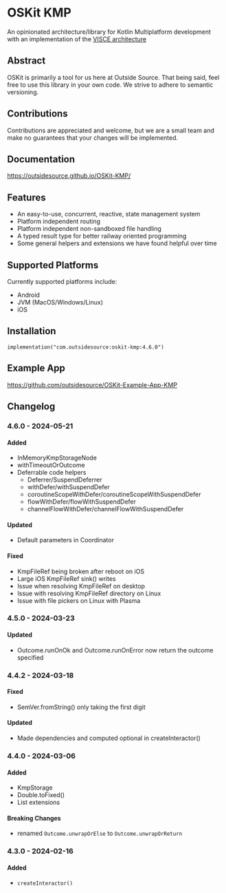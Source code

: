 # OSKit KMP
An opinionated architecture/library for Kotlin Multiplatform development with an implementation of the [VISCE architecture](https://ryanmitchener.notion.site/VISCE-va-s-Architecture-d0878313b4154d2999bf3bf36cb072ff)

## Abstract
OSKit is primarily a tool for us here at Outside Source. That being said, feel free to use this library in your own code. 
We strive to adhere to semantic versioning.

## Contributions
Contributions are appreciated and welcome, but we are a small team and make no guarantees that your changes will be
implemented.

## Documentation
<https://outsidesource.github.io/OSKit-KMP/>

## Features
* An easy-to-use, concurrent, reactive, state management system
* Platform independent routing
* Platform independent non-sandboxed file handling
* A typed result type for better railway oriented programming
* Some general helpers and extensions we have found helpful over time

## Supported Platforms
Currently supported platforms include:
* Android
* JVM (MacOS/Windows/Linux)
* iOS

## Installation
```
implementation("com.outsidesource:oskit-kmp:4.6.0")
```

## Example App
<https://github.com/outsidesource/OSKit-Example-App-KMP>

## Changelog
### 4.6.0 - 2024-05-21
#### Added
* InMemoryKmpStorageNode
* withTimeoutOrOutcome
* Deferrable code helpers
  * Deferrer/SuspendDeferrer
  * withDefer/withSuspendDefer
  * coroutineScopeWithDefer/coroutineScopeWithSuspendDefer
  * flowWithDefer/flowWithSuspendDefer
  * channelFlowWithDefer/channelFlowWithSuspendDefer
#### Updated
* Default parameters in Coordinator
#### Fixed
* KmpFileRef being broken after reboot on iOS
* Large iOS KmpFileRef sink() writes 
* Issue when resolving KmpFileRef on desktop
* Issue with resolving KmpFileRef directory on Linux
* Issue with file pickers on Linux with Plasma

### 4.5.0 - 2024-03-23
#### Updated
* Outcome.runOnOk and Outcome.runOnError now return the outcome specified 

### 4.4.2 - 2024-03-18
#### Fixed
* SemVer.fromString() only taking the first digit
#### Updated
* Made dependencies and computed optional in createInteractor()

### 4.4.0 - 2024-03-06
#### Added
* KmpStorage
* Double.toFixed()
* List extensions
#### Breaking Changes
* renamed `Outcome.unwrapOrElse` to `Outcome.unwrapOrReturn` 

### 4.3.0 - 2024-02-16
#### Added
* `createInteractor()`